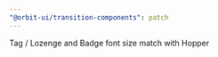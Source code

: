 ```yaml
---
"@orbit-ui/transition-components": patch
---
```


Tag / Lozenge and Badge font size match with Hopper
